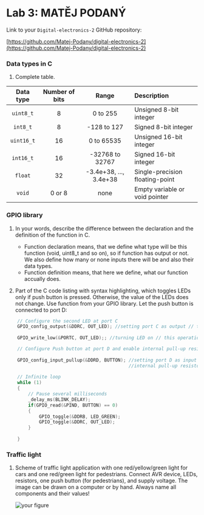 # Lab 3: MATĚJ PODANÝ

Link to your `Digital-electronics-2` GitHub repository:

   [https://github.com/Matej-Podany/digital-electronics-2](https://github.com/Matej-Podany/digital-electronics-2)

### Data types in C

1. Complete table.

| **Data type** | **Number of bits** | **Range** | **Description** |
| :-: | :-: | :-: | :-- | 
| `uint8_t`  | 8 | 0 to 255 | Unsigned 8-bit integer |
| `int8_t`   | 8 | -128 to 127 | Signed 8-bit integer |
| `uint16_t` | 16 | 0 to 65535 | Unsigned 16-bit integer |
| `int16_t`  | 16 | -32768 to 32767 | Signed 16-bit integer |
| `float`    | 32 | -3.4e+38, ..., 3.4e+38 | Single-precision floating-point |
| `void`     | 0 or 8 | none | Empty variable or void pointer |


### GPIO library

1. In your words, describe the difference between the declaration and the definition of the function in C.
   * Function declaration means, that we define what type will be this function (void, uint8_t and so on), so if function has output or not. We also define how many or none inputs there will be and also their data types.
   * Function definition means, that here we define, what our function accually does.

2. Part of the C code listing with syntax highlighting, which toggles LEDs only if push button is pressed. Otherwise, the value of the LEDs does not change. Use function from your GPIO library. Let the push button is connected to port D:

```c
    // Configure the second LED at port C
    GPIO_config_output(&DDRC, OUT_LED); //setting port C as output // this operations will be always one
	
    GPIO_write_low(&PORTC, OUT_LED);; //turning LED on // this operations will be always zero

    // Configure Push button at port D and enable internal pull-up resistor   
 
    GPIO_config_input_pullup(&DDRD, BUTTON); //setting port D as input // this operation is always zero
	                                         //internal pull-up resistor is enabled // this operation is always one
	
    // Infinite loop
    while (1)
    {
        // Pause several milliseconds
        _delay_ms(BLINK_DELAY);
        if(GPIO_read(&PIND, BUTTON) == 0)
		{
			GPIO_toggle(&DDRB, LED_GREEN);
			GPIO_toggle(&DDRC, OUT_LED);
		}
		
    }
```


### Traffic light

1. Scheme of traffic light application with one red/yellow/green light for cars and one red/green light for pedestrians. Connect AVR device, LEDs, resistors, one push button (for pedestrians), and supply voltage. The image can be drawn on a computer or by hand. Always name all components and their values!

   ![your figure]()